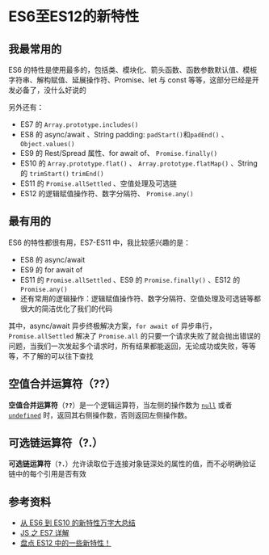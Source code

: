 # ES6至ES12的新特性

## 我最常用的

ES6 的特性是使用最多的，包括类、模块化、箭头函数、函数参数默认值、模板字符串、解构赋值、延展操作符、Promise、let 与 const 等等，这部分已经是开发必备了，没什么好说的

另外还有：

-   ES7 的 `Array.prototype.includes()`
-   ES8 的 async/await 、String padding: `padStart()`和`padEnd()` 、 `Object.values()`
-   ES9 的 Rest/Spread 属性、for await of、 `Promise.finally()`
-   ES10 的 `Array.prototype.flat()` 、 `Array.prototype.flatMap()` 、String 的 `trimStart()` `trimEnd()`
-   ES11 的 `Promise.allSettled` 、空值处理及可选链
-   ES12 的逻辑赋值操作符、数字分隔符、 `Promise.any()`

## 最有用的

ES6 的特性都很有用，ES7-ES11 中，我比较感兴趣的是：

-   ES8 的 async/await
-   ES9 的 for await of
-   ES11 的 `Promise.allSettled` 、ES9 的 `Promise.finally()` 、ES12 的 `Promise.any()`
-   还有常用的逻辑操作：逻辑赋值操作符、数字分隔符、空值处理及可选链等都很大的简洁优化了我们的代码

其中，async/await 异步终极解决方案，`for await of` 异步串行，`Promise.allSettled` 解决了 `Promise.all` 的只要一个请求失败了就会抛出错误的问题，当我们一次发起多个请求时，所有结果都能返回，无论成功或失败，等等等，不了解的可以往下查找



## 空值合并运算符（??）

**空值合并运算符**（**`??`**）是一个逻辑运算符，当左侧的操作数为 [`null`](https://developer.mozilla.org/zh-CN/docs/Web/JavaScript/Reference/Operators/null) 或者 [`undefined`](https://developer.mozilla.org/zh-CN/docs/Web/JavaScript/Reference/Global_Objects/undefined) 时，返回其右侧操作数，否则返回左侧操作数。



## 可选链运算符（?.）

**可选链运算符**（**`?.`**）允许读取位于连接对象链深处的属性的值，而不必明确验证链中的每个引用是否有效



## 参考资料

-   [从 ES6 到 ES10 的新特性万字大总结](https://zhuanlan.zhihu.com/p/342882092?utm_source=wechat_session&utm_medium=social&utm_oi=56197411504128)
-   [JS 之 ES7 详解](https://mp.weixin.qq.com/s/H6jUAGlkREM5SJgXc1Mjvw)
-   [盘点 ES12 中的一些新特性！](https://segmentfault.com/a/1190000041293383)
